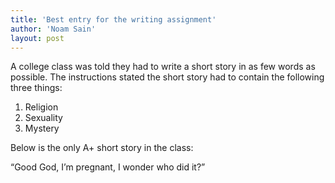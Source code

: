 ```yaml
---
title: 'Best entry for the writing assignment'
author: 'Noam Sain'
layout: post
---
```


A college class was told they had to write a short story in as few words as possible. The instructions stated the short story had to contain the following three things:

1. Religion
2. Sexuality
3. Mystery

Below is the only A+ short story in the class:

“Good God, I’m pregnant, I wonder who did it?”